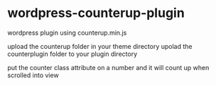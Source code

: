# wordpress-counterup-plugin
wordpress plugin using counterup.min.js

upload the counterup folder in your theme directory
upolad the counterplugin folder to your plugin directory

put the counter class attribute on a number and it will count up when scrolled into view